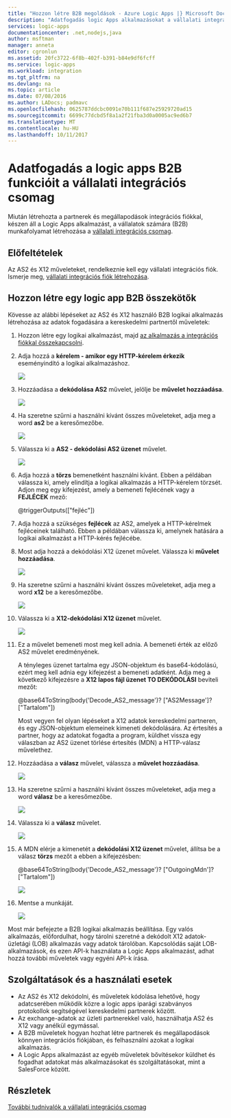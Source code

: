 ```yaml
---
title: "Hozzon létre B2B megoldások - Azure Logic Apps |} Microsoft Docs"
description: "Adatfogadás logic Apps alkalmazásokat a vállalati integrációs csomag a B2B szolgáltatások segítségével"
services: logic-apps
documentationcenter: .net,nodejs,java
author: msftman
manager: anneta
editor: cgronlun
ms.assetid: 20fc3722-6f8b-402f-b391-b84e9df6fcff
ms.service: logic-apps
ms.workload: integration
ms.tgt_pltfrm: na
ms.devlang: na
ms.topic: article
ms.date: 07/08/2016
ms.author: LADocs; padmavc
ms.openlocfilehash: 0625787ddcbc0091e70b111f687e25929720ad15
ms.sourcegitcommit: 6699c77dcbd5f8a1a2f21fba3d0a0005ac9ed6b7
ms.translationtype: MT
ms.contentlocale: hu-HU
ms.lasthandoff: 10/11/2017
---
```

# <a name="receive-data-in-logic-apps-with-the-b2b-features-in-the-enterprise-integration-pack"></a>Adatfogadás a logic apps B2B funkcióit a vállalati integrációs csomag

Miután létrehozta a partnerek és megállapodások integrációs fiókkal, készen áll a Logic Apps alkalmazást, a vállalatok számára (B2B) munkafolyamat létrehozása a [vállalati integrációs csomag](logic-apps-enterprise-integration-overview.md).

## <a name="prerequisites"></a>Előfeltételek

Az AS2 és X12 műveleteket, rendelkeznie kell egy vállalati integrációs fiók. Ismerje meg, [vállalati integrációs fiók létrehozása](../logic-apps/logic-apps-enterprise-integration-accounts.md).

## <a name="create-a-logic-app-with-b2b-connectors"></a>Hozzon létre egy logic app B2B összekötők

Kövesse az alábbi lépéseket az AS2 és X12 használó B2B logikai alkalmazás létrehozása az adatok fogadására a kereskedelmi partnertől műveletek:

1. Hozzon létre egy logikai alkalmazást, majd [az alkalmazás a integrációs fiókkal összekapcsolni](../logic-apps/logic-apps-enterprise-integration-accounts.md).

2. Adja hozzá a **kérelem - amikor egy HTTP-kérelem érkezik** eseményindító a logikai alkalmazáshoz.

    ![](./media/logic-apps-enterprise-integration-b2b/flatfile-1.png)

3. Hozzáadása a **dekódolása AS2** művelet, jelölje be **művelet hozzáadása**.

    ![](./media/logic-apps-enterprise-integration-b2b/transform-2.png)

4. Ha szeretne szűrni a használni kívánt összes műveleteket, adja meg a word **as2** be a keresőmezőbe.

    ![](./media/logic-apps-enterprise-integration-b2b/b2b-5.png)

5. Válassza ki a **AS2 - dekódolási AS2 üzenet** művelet.

    ![](./media/logic-apps-enterprise-integration-b2b/b2b-6.png)

6. Adja hozzá a **törzs** bemenetként használni kívánt. Ebben a példában válassza ki, amely elindítja a logikai alkalmazás a HTTP-kérelem törzsét. Adjon meg egy kifejezést, amely a bemeneti fejlécének vagy a **FEJLÉCEK** mező:

    @triggerOutputs(["fejléc"])

7. Adja hozzá a szükséges **fejlécek** az AS2, amelyek a HTTP-kérelmek fejléceinek található. Ebben a példában válassza ki, amelynek hatására a logikai alkalmazást a HTTP-kérés fejlécébe.

8. Most adja hozzá a dekódolási X12 üzenet művelet. Válassza ki **művelet hozzáadása**.

    ![](./media/logic-apps-enterprise-integration-b2b/b2b-9.png)

9. Ha szeretne szűrni a használni kívánt összes műveleteket, adja meg a word **x12** be a keresőmezőbe.

    ![](./media/logic-apps-enterprise-integration-b2b/b2b-10.png)

10. Válassza ki a **X12-dekódolási X12 üzenet** művelet.

    ![](./media/logic-apps-enterprise-integration-b2b/b2b-as2message.png)

11. Ez a művelet bemeneti most meg kell adnia. A bemeneti érték az előző AS2 művelet eredményének.

    A tényleges üzenet tartalma egy JSON-objektum és base64-kódolású, ezért meg kell adnia egy kifejezést a bemeneti adatként. 
    Adja meg a következő kifejezésre a **X12 lapos fájl üzenet TO DEKÓDOLÁSI** beviteli mezőt:
    
    @base64ToString(body('Decode_AS2_message')? ["AS2Message']? ["Tartalom"])

    Most vegyen fel olyan lépéseket a X12 adatok kereskedelmi partneren, és egy JSON-objektum elemeinek kimeneti dekódolására. 
    Az értesítés a partner, hogy az adatokat fogadta a program, küldhet vissza egy válaszban az AS2 üzenet törlése értesítés (MDN) a HTTP-válasz művelethez.

12. Hozzáadása a **válasz** művelet, válassza a **művelet hozzáadása**.

    ![](./media/logic-apps-enterprise-integration-b2b/b2b-14.png)

13. Ha szeretne szűrni a használni kívánt összes műveleteket, adja meg a word **válasz** be a keresőmezőbe.

    ![](./media/logic-apps-enterprise-integration-b2b/b2b-15.png)

14. Válassza ki a **válasz** művelet.

    ![](./media/logic-apps-enterprise-integration-b2b/b2b-16.png)

15. A MDN elérje a kimenetét a **dekódolási X12 üzenet** művelet, állítsa be a válasz **törzs** mezőt a ebben a kifejezésben:

    @base64ToString(body('Decode_AS2_message')? ["OutgoingMdn']? ["Tartalom"])

    ![](./media/logic-apps-enterprise-integration-b2b/b2b-17.png)  

16. Mentse a munkáját.

    ![](./media/logic-apps-enterprise-integration-b2b/transform-5.png)  

Most már befejezte a B2B logikai alkalmazás beállítása. Egy valós alkalmazás, előfordulhat, hogy tárolni szeretné a dekódolt X12 adatok-üzletági (LOB) alkalmazás vagy adatok tárolóban. Kapcsolódás saját LOB-alkalmazások, és ezen API-k használata a Logic Apps alkalmazást, adhat hozzá további műveletek vagy egyéni API-k írása.

## <a name="features-and-use-cases"></a>Szolgáltatások és a használati esetek

* Az AS2 és X12 dekódolni, és műveletek kódolása lehetővé, hogy adatcserében működik közre a logic apps iparági szabványos protokollok segítségével kereskedelmi partnerek között.
* Az exchange-adatok az üzleti partnerekkel való, használhatja AS2 és X12 vagy anélkül egymással.
* A B2B műveletek hogyan hozhat létre partnerek és megállapodások könnyen integrációs fiókjában, és felhasználni azokat a logikai alkalmazás.
* A Logic Apps alkalmazást az egyéb műveletek bővítésekor küldhet és fogadhat adatokat más alkalmazásokat és szolgáltatásokat, mint a SalesForce között.

## <a name="learn-more"></a>Részletek
[További tudnivalók a vállalati integrációs csomag](logic-apps-enterprise-integration-overview.md)
